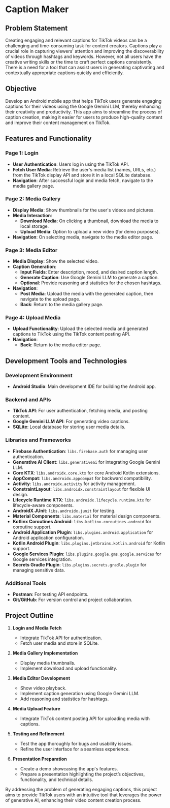 # Caption Maker

## Problem Statement

Creating engaging and relevant captions for TikTok videos can be a challenging and time-consuming task for content creators. Captions play a crucial role in capturing viewers' attention and improving the discoverability of videos through hashtags and keywords. However, not all users have the creative writing skills or the time to craft perfect captions consistently. There is a need for a tool that can assist users in generating captivating and contextually appropriate captions quickly and efficiently.

## Objective

Develop an Android mobile app that helps TikTok users generate engaging captions for their videos using the Google Gemini LLM, thereby enhancing their creativity and productivity. This app aims to streamline the process of caption creation, making it easier for users to produce high-quality content and improve their content management on TikTok.

## Features and Functionality

### Page 1: Login
- **User Authentication**: Users log in using the TikTok API.
- **Fetch User Media**: Retrieve the user's media list (names, URLs, etc.) from the TikTok display API and store it in a local SQLite database.
- **Navigation**: After successful login and media fetch, navigate to the media gallery page.

### Page 2: Media Gallery
- **Display Media**: Show thumbnails for the user's videos and pictures.
- **Media Interaction**:
  - **Download Media**: On clicking a thumbnail, download the media to local storage.
  - **Upload Media**: Option to upload a new video (for demo purposes).
- **Navigation**: On selecting media, navigate to the media editor page.

### Page 3: Media Editor
- **Media Display**: Show the selected video.
- **Caption Generation**:
  - **Input Fields**: Enter description, mood, and desired caption length.
  - **Generate Caption**: Use Google Gemini LLM to generate a caption.
  - **Optional**: Provide reasoning and statistics for the chosen hashtags.
- **Navigation**: 
  - **Post Media**: Upload the media with the generated caption, then navigate to the upload page.
  - **Back**: Return to the media gallery page.

### Page 4: Upload Media
- **Upload Functionality**: Upload the selected media and generated captions to TikTok using the TikTok content posting API.
- **Navigation**: 
  - **Back**: Return to the media editor page.

## Development Tools and Technologies

### Development Environment
- **Android Studio**: Main development IDE for building the Android app.

### Backend and APIs
- **TikTok API**: For user authentication, fetching media, and posting content.
- **Google Gemini LLM API**: For generating video captions.
- **SQLite**: Local database for storing user media details.

### Libraries and Frameworks
- **Firebase Authentication**: `libs.firebase.auth` for managing user authentication.
- **Generative AI Client**: `libs.generativeai` for integrating Google Gemini LLM.
- **Core KTX**: `libs.androidx.core.ktx` for core Android Kotlin extensions.
- **AppCompat**: `libs.androidx.appcompat` for backward compatibility.
- **Activity**: `libs.androidx.activity` for activity management.
- **ConstraintLayout**: `libs.androidx.constraintlayout` for flexible UI design.
- **Lifecycle Runtime KTX**: `libs.androidx.lifecycle.runtime.ktx` for lifecycle-aware components.
- **AndroidX JUnit**: `libs.androidx.junit` for testing.
- **Material Components**: `libs.material` for material design components.
- **Kotlinx Coroutines Android**: `libs.kotlinx.coroutines.android` for coroutine support.
- **Android Application Plugin**: `libs.plugins.android.application` for Android application configuration.
- **Kotlin Android Plugin**: `libs.plugins.jetbrains.kotlin.android` for Kotlin support.
- **Google Services Plugin**: `libs.plugins.google.gms.google.services` for Google services integration.
- **Secrets Gradle Plugin**: `libs.plugins.secrets.gradle.plugin` for managing sensitive data.

### Additional Tools
- **Postman**: For testing API endpoints.
- **Git/GitHub**: For version control and project collaboration.

## Project Outline

1. **Login and Media Fetch**
   - Integrate TikTok API for authentication.
   - Fetch user media and store in SQLite.

2. **Media Gallery Implementation**
   - Display media thumbnails.
   - Implement download and upload functionality.

3. **Media Editor Development**
   - Show video playback.
   - Implement caption generation using Google Gemini LLM.
   - Add reasoning and statistics for hashtags.

4. **Media Upload Feature**
   - Integrate TikTok content posting API for uploading media with captions.

5. **Testing and Refinement**
   - Test the app thoroughly for bugs and usability issues.
   - Refine the user interface for a seamless experience.

6. **Presentation Preparation**
   - Create a demo showcasing the app's features.
   - Prepare a presentation highlighting the project’s objectives, functionality, and technical details.

By addressing the problem of generating engaging captions, this project aims to provide TikTok users with an intuitive tool that leverages the power of generative AI, enhancing their video content creation process.

